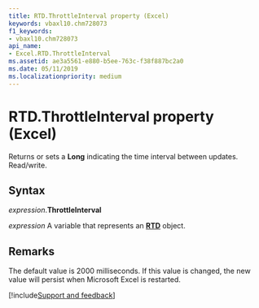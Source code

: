 ```yaml
---
title: RTD.ThrottleInterval property (Excel)
keywords: vbaxl10.chm728073
f1_keywords:
- vbaxl10.chm728073
api_name:
- Excel.RTD.ThrottleInterval
ms.assetid: ae3a5561-e880-b5ee-763c-f38f887bc2a0
ms.date: 05/11/2019
ms.localizationpriority: medium
---
```



# RTD.ThrottleInterval property (Excel)

Returns or sets a **Long** indicating the time interval between updates. Read/write.


## Syntax

_expression_.**ThrottleInterval**

_expression_ A variable that represents an **[RTD](Excel.RTD.md)** object.


## Remarks

The default value is 2000 milliseconds. If this value is changed, the new value will persist when Microsoft Excel is restarted.




[!include[Support and feedback](~/includes/feedback-boilerplate.md)]